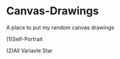 # Canvas-Drawings

A place to put my random canvas drawings

(1)Self-Portrait

(2)All Variavle Star
